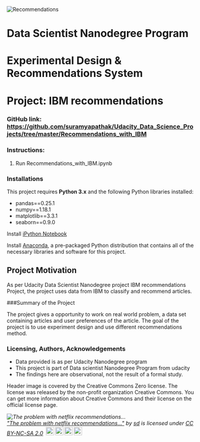 <img src="https://live.staticflickr.com/5145/5621853978_0451d95a07_b.jpg" alt="Recommendations" />

# Data Scientist Nanodegree Program

# Experimental Design & Recommendations System

# Project: IBM recommendations 

### GitHub link: https://github.com/suramyapathak/Udacity_Data_Science_Projects/tree/master/Recommendations_with_IBM

### Instructions:
1. Run Recommendations_with_IBM.ipynb


### Installations

This project requires **Python 3.x** and the following Python libraries installed:

- pandas==0.25.1
- numpy==1.18.1
- matplotlib==3.3.1
- seaborn==0.9.0


Install [iPython Notebook](http://ipython.org/notebook.html)

Install [Anaconda](https://www.anaconda.com/products/individual), a pre-packaged Python distribution that contains all of the necessary libraries and software for this project.

## Project Motivation

As per Udacity Data Scientist Nanodegree project IBM recommendations Project, the project uses data from IBM to classify and recommend articles.

###Summary of the Project

The project gives a opportunity to work on real world problem, a data set containing articles and user preferences of the article. The goal of the project is to use experiment design and use different recommendations method.


### Licensing, Authors, Acknowledgements 

- Data provided is as per Udacity Nanodegree program 
- This project is part of Data scientist Nanodegree Program from udacity 
- The findings here are observational, not the result of a formal study.

Header image is covered by the Creative Commons Zero license. The  license was released by the non-profit organization Creative Commons. You can get more information about Creative Commons and their license on the official license page.
<p style="font-size: 0.9rem;font-style: italic;"><img style="display: block;" src="https://live.staticflickr.com/5145/5621853978_0451d95a07_b.jpg" alt="The problem with netflix recommendations..."><a href="https://www.flickr.com/photos/49503029779@N01/5621853978">"The problem with netflix recommendations..."</a><span> by <a href="https://www.flickr.com/photos/49503029779@N01">sd</a></span> is licensed under <a href="https://creativecommons.org/licenses/by-nc-sa/2.0/?ref=ccsearch&atype=html" style="margin-right: 5px;">CC BY-NC-SA 2.0</a><a href="https://creativecommons.org/licenses/by-nc-sa/2.0/?ref=ccsearch&atype=html" target="_blank" rel="noopener noreferrer" style="display: inline-block;white-space: none;margin-top: 2px;margin-left: 3px;height: 22px !important;"><img style="height: inherit;margin-right: 3px;display: inline-block;" src="https://search.creativecommons.org/static/img/cc_icon.svg?image_id=bccd4a14-e7ba-4e6e-af79-2cc3d650d126" /><img style="height: inherit;margin-right: 3px;display: inline-block;" src="https://search.creativecommons.org/static/img/cc-by_icon.svg" /><img style="height: inherit;margin-right: 3px;display: inline-block;" src="https://search.creativecommons.org/static/img/cc-nc_icon.svg" /><img style="height: inherit;margin-right: 3px;display: inline-block;" src="https://search.creativecommons.org/static/img/cc-sa_icon.svg" /></a></p>